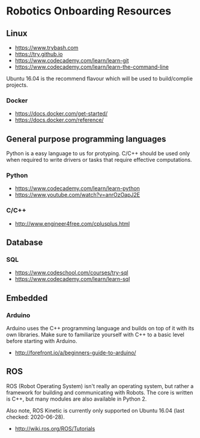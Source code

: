 # Robotics Onboarding Resources 


## Linux 

- https://www.trybash.com
- https://try.github.io
- https://www.codecademy.com/learn/learn-git
- https://www.codecademy.com/learn/learn-the-command-line

Ubuntu 16.04 is the recommend flavour which will be used to build/complie
projects.

### Docker

- https://docs.docker.com/get-started/
- https://docs.docker.com/reference/

## General purpose programming languages

Python is a easy language to us for protyping. C/C++ should be used only when
required to write drivers or tasks that require effective computations.

### Python
- https://www.codecademy.com/learn/learn-python
- https://www.youtube.com/watch?v=anrOzOapJ2E

### C/C++
- http://www.engineer4free.com/cplusplus.html


## Database

### SQL
- https://www.codeschool.com/courses/try-sql
- https://www.codecademy.com/learn/learn-sql


## Embedded

### Arduino
Arduino uses the C++ programming language and builds on top of it with its own
libraries. Make sure to familiarize yourself with C++ to a basic level before 
starting with Arduino.

- http://forefront.io/a/beginners-guide-to-arduino/

## ROS
ROS (Robot Operating System) isn't really an operating system, but rather a 
framework for building and communicating with Robots. The core is written is
C++, but many modules are also available in Python 2.

Also note, ROS Kinetic is currently only supported on Ubuntu 16.04 (last checked: 2020-06-28).

- http://wiki.ros.org/ROS/Tutorials